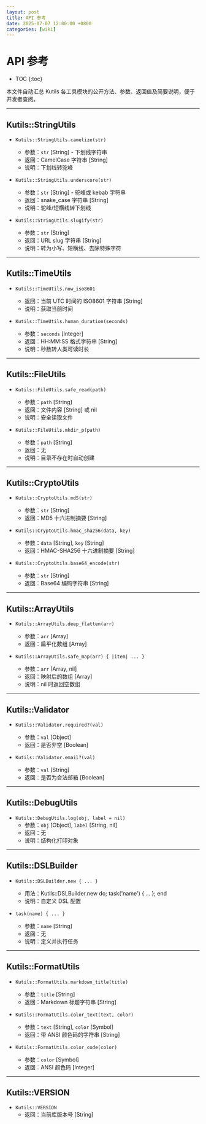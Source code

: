 ```yaml
---
layout: post
title: API 参考
date: 2025-07-07 12:00:00 +0800
categories: [wiki]
---
```


# API 参考

* TOC
{:toc}

本文件自动汇总 Kutils 各工具模块的公开方法、参数、返回值及简要说明，便于开发者查阅。

---

## Kutils::StringUtils

- `Kutils::StringUtils.camelize(str)`
  - 参数：`str` [String] - 下划线字符串
  - 返回：CamelCase 字符串 [String]
  - 说明：下划线转驼峰

- `Kutils::StringUtils.underscore(str)`
  - 参数：`str` [String] - 驼峰或 kebab 字符串
  - 返回：snake_case 字符串 [String]
  - 说明：驼峰/短横线转下划线

- `Kutils::StringUtils.slugify(str)`
  - 参数：`str` [String]
  - 返回：URL slug 字符串 [String]
  - 说明：转为小写、短横线、去除特殊字符

---

## Kutils::TimeUtils

- `Kutils::TimeUtils.now_iso8601`
  - 返回：当前 UTC 时间的 ISO8601 字符串 [String]
  - 说明：获取当前时间

- `Kutils::TimeUtils.human_duration(seconds)`
  - 参数：`seconds` [Integer]
  - 返回：HH:MM:SS 格式字符串 [String]
  - 说明：秒数转人类可读时长

---

## Kutils::FileUtils

- `Kutils::FileUtils.safe_read(path)`
  - 参数：`path` [String]
  - 返回：文件内容 [String] 或 nil
  - 说明：安全读取文件

- `Kutils::FileUtils.mkdir_p(path)`
  - 参数：`path` [String]
  - 返回：无
  - 说明：目录不存在时自动创建

---

## Kutils::CryptoUtils

- `Kutils::CryptoUtils.md5(str)`
  - 参数：`str` [String]
  - 返回：MD5 十六进制摘要 [String]

- `Kutils::CryptoUtils.hmac_sha256(data, key)`
  - 参数：`data` [String], `key` [String]
  - 返回：HMAC-SHA256 十六进制摘要 [String]

- `Kutils::CryptoUtils.base64_encode(str)`
  - 参数：`str` [String]
  - 返回：Base64 编码字符串 [String]

---

## Kutils::ArrayUtils

- `Kutils::ArrayUtils.deep_flatten(arr)`
  - 参数：`arr` [Array]
  - 返回：扁平化数组 [Array]

- `Kutils::ArrayUtils.safe_map(arr) { |item| ... }`
  - 参数：`arr` [Array, nil]
  - 返回：映射后的数组 [Array]
  - 说明：nil 时返回空数组

---

## Kutils::Validator

- `Kutils::Validator.required?(val)`
  - 参数：`val` [Object]
  - 返回：是否非空 [Boolean]

- `Kutils::Validator.email?(val)`
  - 参数：`val` [String]
  - 返回：是否为合法邮箱 [Boolean]

---

## Kutils::DebugUtils

- `Kutils::DebugUtils.log(obj, label = nil)`
  - 参数：`obj` [Object], `label` [String, nil]
  - 返回：无
  - 说明：结构化打印对象

---

## Kutils::DSLBuilder

- `Kutils::DSLBuilder.new { ... }`
  - 用法：Kutils::DSLBuilder.new do; task('name') { ... }; end
  - 说明：自定义 DSL 配置

- `task(name) { ... }`
  - 参数：`name` [String]
  - 返回：无
  - 说明：定义并执行任务

---

## Kutils::FormatUtils

- `Kutils::FormatUtils.markdown_title(title)`
  - 参数：`title` [String]
  - 返回：Markdown 标题字符串 [String]

- `Kutils::FormatUtils.color_text(text, color)`
  - 参数：`text` [String], `color` [Symbol]
  - 返回：带 ANSI 颜色码的字符串 [String]

- `Kutils::FormatUtils.color_code(color)`
  - 参数：`color` [Symbol]
  - 返回：ANSI 颜色码 [Integer]

---

## Kutils::VERSION

- `Kutils::VERSION`
  - 返回：当前库版本号 [String]